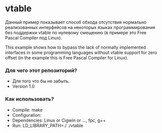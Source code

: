 # vtable #

Данный пример показывает способ обхода отсутствия нормально реализованных интерфейсов на некоторых языках программирования без поддержки vtable по нулевому смещению (в примере это Free Pascal Compiler под Linux).

This example shows how to bypass the lack of normally implemented interfaces in some programming languages without vtable support for zero offset (in the example this is Free Pascal Compiler for Linux).

### Для чего этот репозиторий? ###

* Для того что бы не забыть.
* Version 1.0

### Как использовать? ###

* Compile: make
* Configuration:
* Dependencies: Linux or Cigwin or ..., fpc, g++
* Run: LD_LIBRARY_PATH=./ ./vtable
